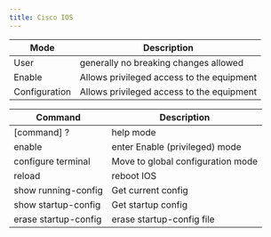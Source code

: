 ```yaml
---
title: Cisco IOS
---
```


| Mode          | Description                               |
| -----------   | ----------------------------------------- |
| User          | generally no breaking changes allowed     |
| Enable        | Allows privileged access to the equipment |
| Configuration | Allows privileged access to the equipment |


| Command              | Description                       |
| --                   | --                                |
| [command] ?          | help mode                         |
| enable               | enter Enable (privileged) mode    |
| configure terminal   | Move to global configuration mode |
| reload               | reboot IOS                        |
| show running-config  | Get current config                |
| show startup-config  | Get startup config                |
| erase startup-config | erase startup-config file         |
